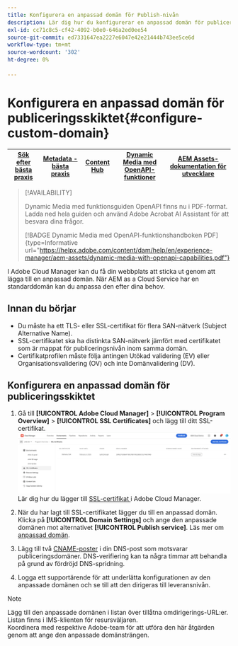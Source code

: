 ```yaml
---
title: Konfigurera en anpassad domän för Publish-nivån
description: Lär dig hur du konfigurerar en anpassad domän för publiceringsnivån i Adobe Cloud Manager.
exl-id: cc71c8c5-cf42-4092-b0e0-646a2ed0ee54
source-git-commit: ed7331647ea2227e6047e42e21444b743ee5ce6d
workflow-type: tm+mt
source-wordcount: '302'
ht-degree: 0%

---
```


# Konfigurera en anpassad domän för publiceringsskiktet{#configure-custom-domain}

| [Sök efter bästa praxis](/help/assets/search-best-practices.md) | [Metadata - bästa praxis](/help/assets/metadata-best-practices.md) | [Content Hub](/help/assets/product-overview.md) | [Dynamic Media med OpenAPI-funktioner](/help/assets/dynamic-media-open-apis-overview.md) | [AEM Assets-dokumentation för utvecklare](https://developer.adobe.com/experience-cloud/experience-manager-apis/) |
| ------------- | --------------------------- |---------|----|-----|

>[!AVAILABILITY]
>
>Dynamic Media med funktionsguiden OpenAPI finns nu i PDF-format. Ladda ned hela guiden och använd Adobe Acrobat AI Assistant för att besvara dina frågor.
>
>[!BADGE Dynamic Media med OpenAPI-funktionshandboken PDF]{type=Informative url="https://helpx.adobe.com/content/dam/help/en/experience-manager/aem-assets/dynamic-media-with-openapi-capabilities.pdf"}

I Adobe Cloud Manager kan du få din webbplats att sticka ut genom att lägga till en anpassad domän. När AEM as a Cloud Service har en standarddomän kan du anpassa den efter dina behov.

## Innan du börjar

* Du måste ha ett TLS- eller SSL-certifikat för flera SAN-nätverk (Subject Alternative Name).
* SSL-certifikatet ska ha distinkta SAN-nätverk jämfört med certifikatet som är mappat för publiceringsnivån inom samma domän.
* Certifikatprofilen måste följa antingen Utökad validering (EV) eller Organisationsvalidering (OV) och inte Domänvalidering (DV).


## Konfigurera en anpassad domän för publiceringsskiktet

1. Gå till **[!UICONTROL Adobe Cloud Manager]** > **[!UICONTROL Program Overview]** > **[!UICONTROL SSL Certificates]** och lägg till ditt SSL-certifikat.
   ![bild](/help/assets/assets/ssl-certificate.png)
Lär dig hur du lägger till [SSL-certifikat ](/help/implementing/cloud-manager/managing-ssl-certifications/add-ssl-certificate.md) i Adobe Cloud Manager.

1. När du har lagt till SSL-certifikatet lägger du till en anpassad domän. Klicka på **[!UICONTROL Domain Settings]** och ange den anpassade domänen mot alternativet **[!UICONTROL Publish service]**.
Läs mer om [anpassad domän](/help/implementing/cloud-manager/custom-domain-names/add-custom-domain-name.md).

1. Lägg till två [CNAME-poster](/help/implementing/cloud-manager/custom-domain-names/add-custom-domain-name.md) i din DNS-post som motsvarar publiceringsdomäner.
DNS-verifiering kan ta några timmar att behandla på grund av fördröjd DNS-spridning.

1. Logga ett supportärende för att underlätta konfigurationen av den anpassade domänen och se till att den dirigeras till leveransnivån.

>[!NOTE]
>
Lägg till den anpassade domänen i listan över tillåtna omdirigerings-URL:er. Listan finns i IMS-klienten för resursväljaren.<br>Koordinera med respektive Adobe-team för att utföra den här åtgärden genom att ange den anpassade domänsträngen.
